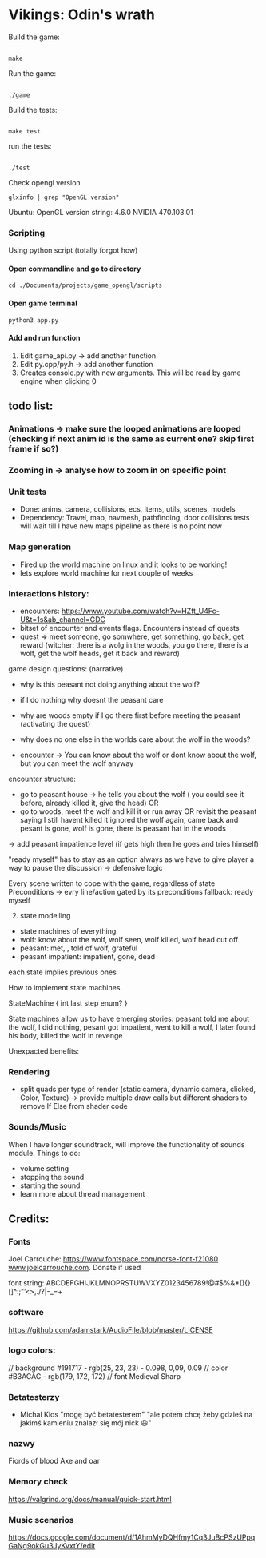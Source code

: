 # Vikings: Odin's wrath

Build the game:

```{commandline}

make
```

Run the game:


```{commandline}

./game
```


Build the tests:

```{commandline}

make test
```

run the tests:

```{commandline}

./test
```


Check opengl version
```{commandline}
glxinfo | grep "OpenGL version"
```

Ubuntu:
OpenGL version string: 4.6.0 NVIDIA 470.103.01

### Scripting
Using python script (totally forgot how)

#### Open commandline and go to directory
```{commandline}
cd ./Documents/projects/game_opengl/scripts
```
 
#### Open game terminal
```{commandline}
python3 app.py
```

#### Add and run function

1) Edit game_api.py -> add another function
2) Edit py.cpp/py.h -> add another function
3) Creates console.py with new arguments. This will be read by game engine when clicking 0


## todo list:
### Animations -> make sure the looped animations are looped (checking if next anim id is the same as current one? skip first frame if so?)
### Zooming in -> analyse how to zoom in on specific point 

### Unit tests
- Done: anims, camera, collisions, ecs, items, utils, scenes, models
- Dependency: Travel, map, navmesh, pathfinding, door collisions tests will wait till I have new maps pipeline as there is no point now

### Map generation
- Fired up the world machine on linux and it looks to be working!
- lets explore world machine for next couple of weeks

### Interactions history:
- encounters: https://www.youtube.com/watch?v=HZft_U4Fc-U&t=1s&ab_channel=GDC
- bitset of encounter and events flags. Encounters instead of quests
- quest => meet someone, go somwhere, get something, go back, get reward
(witcher: there is a wolg in the woods, you go there, there is a wolf, get the wolf heads, get it back and reward)

game design questions: (narrative)
- why is this peasant not doing anything about the wolf?
- if I do nothing why doesnt the peasant care
- why are woods empty if I go there first before meeting the peasant (activating the quest)
- why does no one else in the worlds care about the wolf in the woods?

- encounter -> You can know about the wolf or dont know about the wolf, but you can meet the wolf anyway

encounter structure:
- go to peasant house -> he tells you about the wolf ( you could see it before, already killed it, give the head)
OR 
- go to woods, meet the wolf and kill it or run away
OR revisit the peasant saying I still havent killed it
ignored the wolf again, came back and pesant is gone, wolf is gone, there is peasant hat in the woods

-> add peasant impatience level (if gets high then he goes and tries himself)

"ready myself" has to stay as an option always as we have to give player a way to pause the discussion -> defensive logic

Every scene written to cope with the game, regardless of state
Preconditions -> evry line/action gated by its preconditions
fallback: ready myself


2) state modelling
- state machines of everything 
- wolf: know about the wolf, wolf seen, wolf killed, wolf head cut off
- peasant: met, , told of wolf, grateful
- peasant impatient: impatient, gone, dead 

each state implies previous ones

How to implement state machines

StateMachine
{
    int last step
    enum?
}


State machines allow us to have emerging stories:
peasant told me about the wolf, I did nothing, pesant got impatient, went to kill a wolf, I later found his body, killed the wolf in revenge

Unexpacted benefits:








### Rendering
- split quads per type of render (static camera, dynamic camera, clicked, Color, Texture) -> provide multiple draw calls but different shaders to remove If Else from shader code

### Sounds/Music
When I have longer soundtrack, will improve the functionality of sounds module. Things to do:
- volume setting
- stopping the sound
- starting the sound
- learn more about thread management



## Credits:
### Fonts
Joel Carrouche: https://www.fontspace.com/norse-font-f21080 www.joelcarrouche.com. Donate if used

font string:
ABCDEFGHIJKLMNOPRSTUWVXYZ0123456789!@#$%&*(){}[]^:;”’<>,./?|\-_=+

### software
https://github.com/adamstark/AudioFile/blob/master/LICENSE



### logo colors:
// background
#191717 - rgb(25, 23, 23)  - 0.098, 0,09, 0.09
// color
#B3ACAC - rgb(179, 172, 172)
// font
Medieval Sharp



### Betatesterzy
- Michal Klos "mogę być betatesterem" "ale potem chcę żeby gdzieś na jakimś kamieniu znalazł się mój nick 😃"



### nazwy 
Fiords of blood
Axe and oar

### Memory check

https://valgrind.org/docs/manual/quick-start.html


### Music scenarios
https://docs.google.com/document/d/1AhmMyDQHfmy1Cq3JuBcPSzUPpqGaNg9okGu3JyKvxtY/edit

